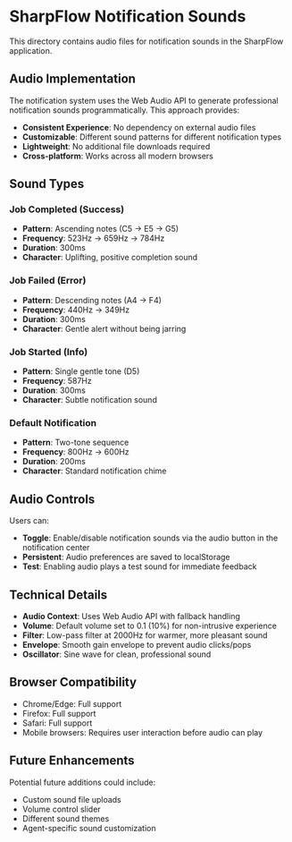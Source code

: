 # SharpFlow Notification Sounds

This directory contains audio files for notification sounds in the SharpFlow application.

## Audio Implementation

The notification system uses the Web Audio API to generate professional notification sounds programmatically. This approach provides:

- **Consistent Experience**: No dependency on external audio files
- **Customizable**: Different sound patterns for different notification types
- **Lightweight**: No additional file downloads required
- **Cross-platform**: Works across all modern browsers

## Sound Types

### Job Completed (Success)
- **Pattern**: Ascending notes (C5 → E5 → G5)
- **Frequency**: 523Hz → 659Hz → 784Hz
- **Duration**: 300ms
- **Character**: Uplifting, positive completion sound

### Job Failed (Error)
- **Pattern**: Descending notes (A4 → F4)
- **Frequency**: 440Hz → 349Hz
- **Duration**: 300ms
- **Character**: Gentle alert without being jarring

### Job Started (Info)
- **Pattern**: Single gentle tone (D5)
- **Frequency**: 587Hz
- **Duration**: 300ms
- **Character**: Subtle notification sound

### Default Notification
- **Pattern**: Two-tone sequence
- **Frequency**: 800Hz → 600Hz
- **Duration**: 200ms
- **Character**: Standard notification chime

## Audio Controls

Users can:
- **Toggle**: Enable/disable notification sounds via the audio button in the notification center
- **Persistent**: Audio preferences are saved to localStorage
- **Test**: Enabling audio plays a test sound for immediate feedback

## Technical Details

- **Audio Context**: Uses Web Audio API with fallback handling
- **Volume**: Default volume set to 0.1 (10%) for non-intrusive experience
- **Filter**: Low-pass filter at 2000Hz for warmer, more pleasant sound
- **Envelope**: Smooth gain envelope to prevent audio clicks/pops
- **Oscillator**: Sine wave for clean, professional sound

## Browser Compatibility

- Chrome/Edge: Full support
- Firefox: Full support
- Safari: Full support
- Mobile browsers: Requires user interaction before audio can play

## Future Enhancements

Potential future additions could include:
- Custom sound file uploads
- Volume control slider
- Different sound themes
- Agent-specific sound customization
